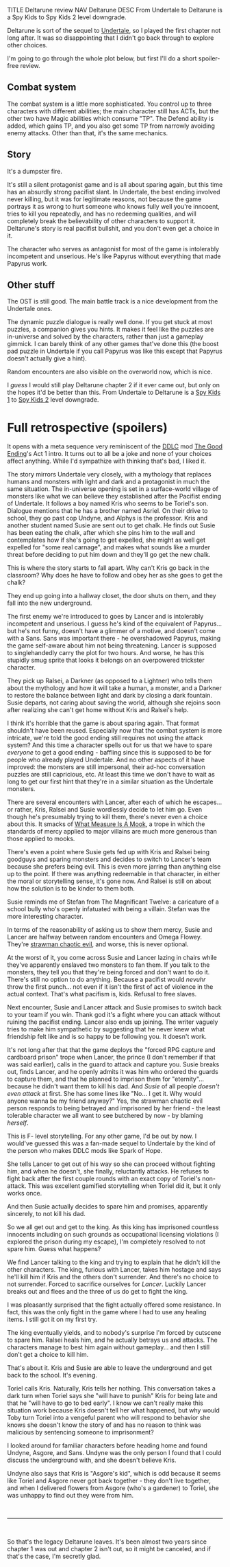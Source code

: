 TITLE Deltarune review
NAV Deltarune
DESC From Undertale to Deltarune is a Spy Kids to Spy Kids 2 level downgrade.

Deltarune is sort of the sequel to [Undertale](undertale), so I played the first chapter not long after. It was so disappointing that I didn't go back through to explore other choices.

I'm going to go through the whole plot below, but first I'll do a short spoiler-free review.

## Combat system

The combat system is a little more sophisticated. You control up to three characters with different abilities; the main character still has ACTs, but the other two have Magic abilities which consume "TP". The Defend ability is added, which gains TP, and you also get some TP from narrowly avoiding enemy attacks. Other than that, it's the same mechanics.

## Story

It's a dumpster fire.

It's still a silent protagonist game and is all about sparing again, but this time has an absurdly strong pacifist slant. In Undertale, the best ending involved never killing, but it was for legitimate reasons, not because the game portrays it as wrong to hurt someone who knows fully well you're inncoent, tries to kill you repeatedly, and has no redeeming qualities, and will completely break the believability of other characters to support it. Deltarune's story is real pacifist bullshit, and you don't even get a choice in it.

The character who serves as antagonist for most of the game is intolerably incompetent and unserious. He's like Papyrus without everything that made Papyrus work.

## Other stuff

The OST is still good. The main battle track is a nice development from the Undertale ones.

The dynamic puzzle dialogue is really well done. If you get stuck at most puzzles, a companion gives you hints. It makes it feel like the puzzles are in-universe and solved by the characters, rather than just a gameplay gimmick. I can barely think of any other games that've done this (the boost pad puzzle in Undertale if you call Papyrus was like this except that Papyrus doesn't actually give a hint).

Random encounters are also visible on the overworld now, which is nice.

I *guess* I would still play Deltarune chapter 2 if it ever came out, but only on the hopes it'd be better than this. From Undertale to Deltarune is a [Spy Kids 1](spy_kids) to [Spy Kids 2](spy_kids_2) level downgrade.

# Full retrospective (spoilers)

It opens with a meta sequence very reminiscent of the [DDLC](ddlc) mod [The Good Ending](ddlc_mods/the_good_ending)'s Act 1 intro. It turns out to all be a joke and none of your choices affect anything. While I'd sympathize with thinking that's bad, I liked it.

The story mirrors Undertale very closely, with a mythology that replaces humans and monsters with light and dark and a protagonist in much the same situation. The in-universe opening is set in a surface-world village of monsters like what we can believe they established after the Pacifist ending of Undertale. It follows a boy named Kris who seems to be Toriel's son. Dialogue mentions that he has a brother named Asriel. On their drive to school, they go past cop Undyne, and Alphys is the professor. Kris and another student named Susie are sent out to get chalk. He finds out Susie has been eating the chalk, after which she pins him to the wall and contemplates how if she's going to get expelled, she might as well get expelled for "some real carnage", and makes what sounds like a murder threat before deciding to put him down and they'll go get the new chalk.

This is where the story starts to fall apart. Why can't Kris go back in the classroom? Why does he have to follow and obey her as she goes to get the chalk?

They end up going into a hallway closet, the door shuts on them, and they fall into the new underground.

The first enemy we're introduced to goes by Lancer and is intolerably incompetent and unserious. I guess he's kind of the equivalent of Papyrus... but he's not funny, doesn't have a glimmer of a motive, and doesn't come with a Sans. Sans was important there - he overshadowed Papyrus, making the game self-aware about him not being threatening. Lancer is supposed to singlehandedly carry the plot for two hours. And worse, he has this stupidly smug sprite that looks it belongs on an overpowered trickster character.

They pick up Ralsei, a Darkner (as opposed to a Lightner) who tells them about the mythology and how it will take a human, a monster, and a Darkner to restore the balance between light and dark by closing a dark fountain. Susie departs, not caring about saving the world, although she rejoins soon after realizing she can't get home without Kris and Ralsei's help.

I think it's horrible that the game is about sparing again. That format shouldn't have been reused. Especially now that the combat system is more intricate, we're told the good ending still requires not using the attack system? And this time a character spells out for us that we have to spare *everyone* to get a good ending - baffling since this is supposed to be for people who already played Undertale. And no other aspects of it have improved: the monsters are still impersonal, their ad-hoc conversation puzzles are still capricious, etc. At least this time we don't have to wait as long to get our first hint that they're in a similar situation as the Undertale monsters.

There are several encounters with Lancer, after each of which he escapes... or rather, Kris, Ralsei and Susie wordlessly decide to let him go. Even though he's presumably trying to kill them, there's never even a choice about this. It smacks of [What Measure Is A Mook](https://tvtropes.org/pmwiki/pmwiki.php/Main/WhatMeasureIsAMook), a trope in which the standards of mercy applied to major villains are much more generous than those applied to mooks.

There's even a point where Susie gets fed up with Kris and Ralsei being goodguys and sparing monsters and decides to switch to Lancer's team because she prefers being evil. This is even more jarring than anything else up to the point. If there was anything redeemable in that character, in either the moral or storytelling sense, it's gone now. And Ralsei is still on about how the solution is to be kinder to them both.

Susie reminds me of Stefan from The Magnificant Twelve: a caricature of a school bully who's openly infatuated with being a villain. Stefan was the more interesting character.

In terms of the reasonability of asking us to show them mercy, Susie and Lancer are halfway between random encounters and Omega Flowey. They're [strawman chaotic evil](/fiction/strawman_chaotic_evil), and worse, this is never optional.

At the worst of it, you come across Susie and Lancer lazing in chairs while they've apparently enslaved two monsters to fan them. If you talk to the monsters, they tell you that they're being forced and don't want to do it. There's still no option to do anything. Because a pacifist would *nevuhr* throw the first punch... not even if it isn't the first of act of violence in the actual context. That's what pacifism is, kids. Refusal to free slaves.

Next encounter, Susie and Lancer attack and Susie promises to switch back to your team if you win. Thank god it's a fight where you can attack without ruining the pacifist ending. Lancer also ends up joining. The writer vaguely tries to make him sympathetic by suggesting that he never knew what friendship felt like and is so happy to be following you. It doesn't work.

It's not long after that that the game deploys the "forced RPG capture and cardboard prison" trope when Lancer, the prince (I don't remember if that was said earlier), calls in the guard to attack and capture you. Susie breaks out, finds Lancer, and he openly admits it was him who ordered the guards to capture them, and that he planned to imprison them for "eternity"... because he didn't want them to kill his dad. And *Susie* of all people *doesn't even attack* at first. She has some lines like "No... I get it. Why would anyone wanna be my friend anyway?" Yes, the strawman chaotic evil person responds to being betrayed and imprisoned by her friend - the least tolerable character we all want to see butchered by now - by blaming *herself*.

This is F- level storytelling. For any other game, I'd be out by now. I would've guessed this was a fan-made sequel to Undertale by the kind of the person who makes DDLC mods like Spark of Hope.

She tells Lancer to get out of his way so she can proceed without fighting him, and when he doesn't, she finally, reluctantly attacks. He refuses to fight back after the first couple rounds with an exact copy of Toriel's non-attack. This was excellent gamified storytelling when Toriel did it, but it only works once.

And then Susie actually decides to spare him and promises, apparently sincerely, to not kill his dad.

So we all get out and get to the king. As this king has imprisoned countless innocents including on such grounds as occupational licensing violations (I explored the prison during my escape), I'm completely resolved to not spare him. Guess what happens?

We find Lancer talking to the king and trying to explain that he didn't kill the other characters. The king, furious with Lancer, takes him hostage and says he'll kill him if Kris and the others don't surrender. And there's no choice to not surrender. Forced to sacrifice ourselves for *Lancer*. Luckily Lancer breaks out and flees and the three of us do get to fight the king.

I was pleasantly surprised that the fight actually offered some resistance. In fact, this was the only fight in the game where I had to use any healing items. I still got it on my first try.

The king eventually yields, and to nobody's surprise I'm forced by cutscene to spare him. Ralsei heals him, and he actually betrays us and attacks. The characters manage to best him again without gameplay... and then I still don't get a choice to kill him.

That's about it. Kris and Susie are able to leave the underground and get back to the school. It's evening.

Toriel calls Kris. Naturally, Kris tells her nothing. This conversation takes a dark turn when Toriel says she "will have to punish" Kris for being late and that he "will have to go to bed early". I know we can't really make this situation work because Kris doesn't tell her what happened, but why would Toby turn Toriel into a vengeful parent who will respond to behavior she knows she doesn't know the story of and has no reason to think was malicious by sentencing someone to imprisonment?

I looked around for familiar characters before heading home and found Undyne, Asgore, and Sans. Undyne was the only person I found that I could discuss the underground with, and she doesn't believe Kris.

Undyne also says that Kris is "Asgore's kid", which is odd because it seems like Toriel and Asgore never got back together - they don't live together, and when I delivered flowers from Asgore (who's a gardener) to Toriel, she was unhappy to find out they were from him.

<br>

---

<br>

So that's the legacy Deltarune leaves. It's been almost two years since chapter 1 was out and chapter 2 isn't out, so it might be canceled, and if that's the case, I'm secretly glad.
